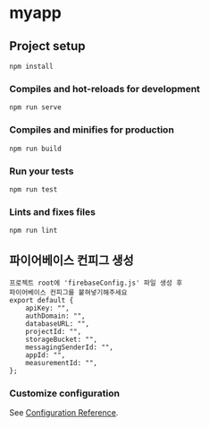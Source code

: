 # myapp

## Project setup
```
npm install
```

### Compiles and hot-reloads for development
```
npm run serve
```

### Compiles and minifies for production
```
npm run build
```

### Run your tests
```
npm run test
```

### Lints and fixes files
```
npm run lint
```

## 파이어베이스 컨피그 생성
```
프로젝트 root에 'firebaseConfig.js' 파일 생성 후
파이어베이스 컨피그를 붙혀넣기해주세요
export default {
	apiKey: "",
	authDomain: "",
	databaseURL: "",
	projectId: "",
	storageBucket: "",
	messagingSenderId: "",
	appId: "",
	measurementId: "",
};
```

### Customize configuration
See [Configuration Reference](https://cli.vuejs.org/config/).
